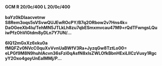 #### GCM R 20/0c/400 L 20/0c/400
**baYz0kDIaacvetnw**<br/>**S8Rem3oqs5sVSvwQUJEwROcPY/B7q2ORbow2v7Hns4k=**<br/>**DaOGeeXb4Iu/TehMN5JTLkLh8zu7qbESmxmvcau47M9+rQdTFwngsLQuiwPfzOhVIGtdm8yDLn7Y7UN/...**<br/><br/>
**6IQ12mGxXz6xku0a**<br/>**fMQFZv0NVcC0quXvVvnUaBWfV3Ra+JyzqGw8TztLo00=**<br/>**eLPGf9M8N9huhlAcvn36sFzi0qAsfN8xlsZWLOfkBbnHExiLIICzVusy1RgcyY2Oxo4goyUnEaIMMj/P...**